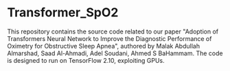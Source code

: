 # Transformer_SpO2
This repository contains the source code related to our paper "Adoption of Transformers Neural Network to Improve the Diagnostic Performance of Oximetry for Obstructive Sleep Apnea", authored by Malak Abdullah Almarshad, Saad Al-Ahmadi, Adel Soudani, Ahmed S BaHammam. The code is designed to run on TensorFlow 2.10, exploiting GPUs.
